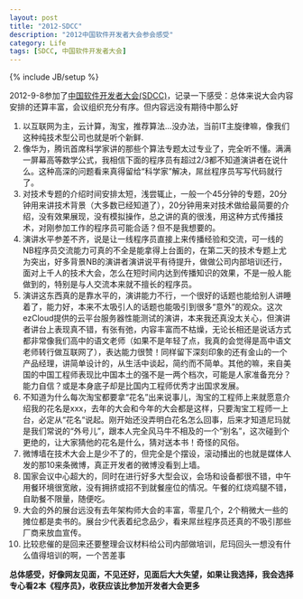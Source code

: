 ```yaml
---
layout: post
title: "2012-SDCC"
description: "2012中国软件开发者大会参会感受"
category: Life
tags: [SDCC, 中国软件开发者大会]
---
```

{% include JB/setup %}

2012-9-8参加了[中国软件开发者大会(SDCC)](http://sdcc.csdn.net "SDCC")，记录一下感受：总体来说大会内容安排的还算丰富，会议组织充分有序。但内容远没有期待中那么好  

1. 以互联网为主，云计算，淘宝，推荐算法…没办法，当前IT主旋律嘛，像我们这种纯技术型公司也就是听个新鲜.
2. 像华为，腾讯首席科学家讲的那些个算法专题太过专业了，完全听不懂。满满一屏幕高等数学公式，我相信下面的程序员有超过2/3都不知道演讲者在说什么。这种高深的问题看来真得留给“科学家”解决，屌丝程序员写写代码就行了。
3. 对技术专题的介绍时间安排太短，浅尝辄止，一般一个45分钟的专题，20分钟用来讲技术背景（大多数已经知道了），20分钟用来对技术做给最简要的介绍，没有效果展现，没有模拟操作，总之讲的真的很浅，用这种方式传播技术，对刚参加工作的程序员可能合适？但不是我想要的。
4. 演讲水平参差不齐，说是让一线程序员直接上来传播经验和交流，可一线的NB程序员交流能力可真的不全是能拿得上台面的，在第二天的技术专题上尤为突出，好多背景NB的演讲者演讲说平有待提升，做做公司内部培训还行，面对上千人的技术大会，怎么在短时间内达到传播知识的效果，不是一般人能做到的，特别是与人交流本来就不擅长的程序员。
5. 演讲这东西真的是靠水平的，演讲能力不行，一个很好的话题也能给别人讲睡着了，能力好，本来不太吸引人的话题也能吸引到很多“意外”的观众。这次ezCloud提供的云平台服务器性能测试的演讲，本来我还真没太关心，但演讲者讲台上表现真不错，有张有弛，内容丰富而不枯燥，无论长相还是说话方式都非常像我们高中的语文老师（如果不是年轻了点，我真的会觉得是高中语文老师转行做互联网了），表达能力很赞！同样留下深刻印象的还有金山的一个产品经理，讲简单设计的，从生活中谈起，简约而不简单。其他的嘛，来自美国的中国工程师表现比中国本土的强不是一两个档次，可能是人家准备充分？能力自信？或是本身底子却是比国内工程师优秀才出国求发展。
6. 不知道为什么每次淘宝都要拿“花名”出来说事儿，淘宝的工程师上来就愿意介绍我的花名是xxx，去年的大会和今年的大会都是这样，只要淘宝工程师一上台，必定从“花名“说起。刚开始还没弄明白花名怎么回事，后来才知道尼玛就是我们常说的“外号儿”，跟本人完全风马牛不相及的一个“别名”，这次碰到个更绝的，让大家猜他的花名是什么，猜对送本书！奇怪的风俗。
7. 微博墙在技术大会上是少不了的，但完全是个摆设，滚动播出的也就是媒体人发的那10来条微博，真正开发者的微博没看到上墙。
8. 国家会议中心超大的，同时在进行好多大型会议，会场和设备都很不错，中午用餐环境很宽敞，没有拥挤或招不到就餐座位的情况。午餐的红烧鸡腿不错，自助餐不限量，随便吃。
9. 大会的外的展台远没有去年架构师大会的丰富，零星几个，2个稍微大一些的摊位都是卖书的。展台少代表着纪念品少，看来屌丝程序员还真的不吸引那些厂商来放血宣传。
10. 比较悲催的是回来还要整理会议材料给公司内部做培训，尼玛回头一想没有什么值得培训的啊，一个苦差事

**总体感受，好像网友见面，不见还好，见面后大大失望，如果让我选择，我会选择专心看2本《程序员》，收获应该比参加开发者大会更多**